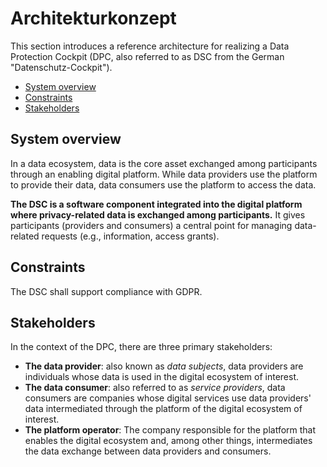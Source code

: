 # Architekturkonzept

This section introduces a reference architecture for realizing a Data Protection Cockpit (DPC, also referred to as DSC from the German "Datenschutz-Cockpit").

<!-- - [Business context](#business-context) -->
- [System overview](#system-overview)
- [Constraints](#constraints)
- [Stakeholders](#stakeholders)

<!--
## Business context

tbd
-->

## System overview

In a data ecosystem, data is the core asset exchanged among participants through an enabling digital platform. While data providers use the platform to provide their data, data consumers use the platform to access the data. 

**The DSC is a software component integrated into the digital platform where privacy-related data is exchanged among participants.** It gives participants (providers and consumers) a central point for managing data-related requests (e.g., information, access grants).

## Constraints

The DSC shall support compliance with GDPR.

## Stakeholders

In the context of the DPC, there are three primary stakeholders:

- **The data provider**: also known as _data subjects_, data providers are individuals whose data is used in the digital ecosystem of interest.
- **The data consumer**: also referred to as _service providers_, data consumers are companies whose digital services use data providers' data intermediated through the platform of the digital ecosystem of interest.
- **The platform operator**: The company responsible for the platform that enables the digital ecosystem and, among other things, intermediates the data exchange between data providers and consumers.
